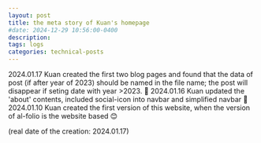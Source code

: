 ```yaml
---
layout: post
title: the meta story of Kuan's homepage 
#date: 2024-12-29 10:56:00-0400
description: 
tags: logs
categories: technical-posts
---
```


2024.01.17 Kuan created the first two blog pages and found that the data of post (if after year of 2023) should be named in the file name; the post will disappear if seting date with year >2023. :melting_face:
2024.01.16 Kuan updated the 'about' contents, included social-icon into navbar and simplified navbar :ghost:
2024.01.10 Kuan created the first version of this website, when the version of al-folio is the website based :blush:




(real date of the creation: 2024.01.17)